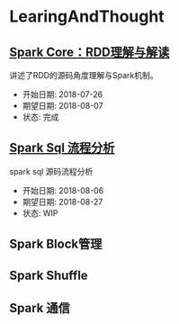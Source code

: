 # LearingAndThought

## [Spark Core：RDD理解与解读](./slides/spark_core/rdd_basics.html)

讲述了RDD的源码角度理解与Spark机制。
- 开始日期: 2018-07-26
- 期望日期: 2018-08-07
- 状态: 完成

## [Spark Sql 流程分析](./Spark/Spark-Sql-Analysis.md)
spark sql 源码流程分析
- 开始日期: 2018-08-06
- 期望日期: 2018-08-27
- 状态:  WIP



## Spark Block管理



## Spark Shuffle



## Spark 通信

